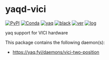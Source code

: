 # yaqd-vici

[![PyPI](https://img.shields.io/pypi/v/yaqd-vici)](https://pypi.org/project/yaqd-vici)
[![Conda](https://img.shields.io/conda/vn/conda-forge/yaqd-vici)](https://anaconda.org/conda-forge/yaqd-vici)
[![yaq](https://img.shields.io/badge/framework-yaq-orange)](https://yaq.fyi/)
[![black](https://img.shields.io/badge/code--style-black-black)](https://black.readthedocs.io/)
[![ver](https://img.shields.io/badge/calver-YYYY.0M.MICRO-blue)](https://calver.org/)
[![log](https://img.shields.io/badge/change-log-informational)](https://github.com/yaq-project/yaqd-vici/blob/main/CHANGELOG.md)

yaq support for VICI hardware

This package contains the following daemon(s):

- https://yaq.fyi/daemons/vici-two-position
